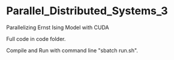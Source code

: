 # Parallel_Distributed_Systems_3
 Parallelizing Ernst Ising Model with CUDA

Full code in code folder.

Compile and Run with command line "sbatch run.sh".
